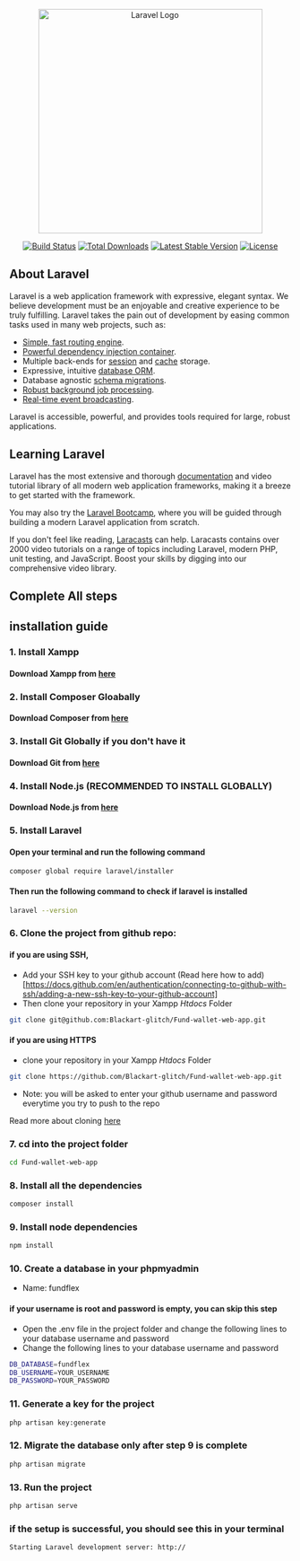 <p align="center"><a href="https://laravel.com" target="_blank"><img src="https://raw.githubusercontent.com/laravel/art/master/logo-lockup/5%20SVG/2%20CMYK/1%20Full%20Color/laravel-logolockup-cmyk-red.svg" width="400" alt="Laravel Logo"></a></p>

<p align="center">
<a href="https://github.com/laravel/framework/actions"><img src="https://github.com/laravel/framework/workflows/tests/badge.svg" alt="Build Status"></a>
<a href="https://packagist.org/packages/laravel/framework"><img src="https://img.shields.io/packagist/dt/laravel/framework" alt="Total Downloads"></a>
<a href="https://packagist.org/packages/laravel/framework"><img src="https://img.shields.io/packagist/v/laravel/framework" alt="Latest Stable Version"></a>
<a href="https://packagist.org/packages/laravel/framework"><img src="https://img.shields.io/packagist/l/laravel/framework" alt="License"></a>
</p>

## About Laravel

Laravel is a web application framework with expressive, elegant syntax. We believe development must be an enjoyable and creative experience to be truly fulfilling. Laravel takes the pain out of development by easing common tasks used in many web projects, such as:

- [Simple, fast routing engine](https://laravel.com/docs/routing).
- [Powerful dependency injection container](https://laravel.com/docs/container).
- Multiple back-ends for [session](https://laravel.com/docs/session) and [cache](https://laravel.com/docs/cache) storage.
- Expressive, intuitive [database ORM](https://laravel.com/docs/eloquent).
- Database agnostic [schema migrations](https://laravel.com/docs/migrations).
- [Robust background job processing](https://laravel.com/docs/queues).
- [Real-time event broadcasting](https://laravel.com/docs/broadcasting).

Laravel is accessible, powerful, and provides tools required for large, robust applications.

## Learning Laravel

Laravel has the most extensive and thorough [documentation](https://laravel.com/docs) and video tutorial library of all modern web application frameworks, making it a breeze to get started with the framework.

You may also try the [Laravel Bootcamp](https://bootcamp.laravel.com), where you will be guided through building a modern Laravel application from scratch.

If you don't feel like reading, [Laracasts](https://laracasts.com) can help. Laracasts contains over 2000 video tutorials on a range of topics including Laravel, modern PHP, unit testing, and JavaScript. Boost your skills by digging into our comprehensive video library.

## Complete All steps

## installation guide
### 1. Install Xampp
#### Download Xampp from [here](https://www.apachefriends.org/download.html)

### 2. Install Composer Gloabally
#### Download Composer from [here](https://getcomposer.org/download/)

### 3. Install Git Globally if you don't have it
#### Download Git from [here](https://git-scm.com/downloads)

### 4. Install Node.js (RECOMMENDED TO INSTALL GLOBALLY)
#### Download Node.js from [here](https://nodejs.org/en/download/)

### 5. Install Laravel
#### Open your terminal and run the following command
```bash
composer global require laravel/installer
```
#### Then run the following command to check if laravel is installed
```bash     
laravel --version
```
### 6. Clone the project from github repo:
#### if you are using SSH, 
 - Add your SSH key to your github account (Read here how to add)[https://docs.github.com/en/authentication/connecting-to-github-with-ssh/adding-a-new-ssh-key-to-your-github-account]
 - Then clone your repository in your Xampp *Htdocs* Folder
```bash
git clone git@github.com:Blackart-glitch/Fund-wallet-web-app.git
```
#### if you are using HTTPS
 - clone your repository in your Xampp *Htdocs* Folder
```bash
git clone https://github.com/Blackart-glitch/Fund-wallet-web-app.git
```
 - Note: you will be asked to enter your github username and password everytime you try to push to the repo

Read more about cloning [here](https://docs.github.com/en/repositories/creating-and-managing-repositories/cloning-a-repository)

### 7. cd into the project folder
```bash
cd Fund-wallet-web-app
```
### 8. Install all the dependencies
```bash
composer install
```

### 9. Install node dependencies
```bash
npm install
```

### 10. Create a database in your phpmyadmin
 - Name: fundflex

#### if your username is root and password is empty, you can skip this step
 - Open the .env file in the project folder and change the following lines to your database username and password
 - Change the following lines to your database username and password
```bash     
DB_DATABASE=fundflex
DB_USERNAME=YOUR_USERNAME
DB_PASSWORD=YOUR_PASSWORD
```
### 11. Generate a key for the project
```bash
php artisan key:generate
```

### 12. Migrate the database only after step 9 is complete
```bash
php artisan migrate
```

### 13. Run the project
```bash
php artisan serve
```
### if the setup is successful, you should see this in your terminal
```bash
Starting Laravel development server: http://
```



